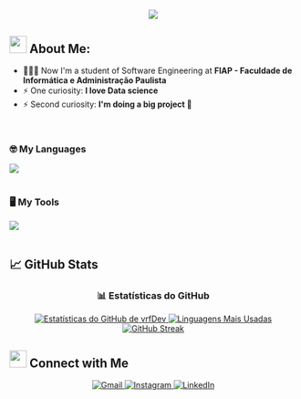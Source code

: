 <h1 align="center">
   <img src="https://readme-typing-svg.herokuapp.com/?font=Righteous&size=35&center=true&vCenter=true&width=500&height=70&duration=4000&color=ff0000&lines=Welcome+There!+👋;+I'm+Vitor+Ramos!" />
</h1>

<!-- Perfil Stats -->
## <img src="https://media.tenor.com/itjFesV8_RUAAAAi/soulja-boy-pepe.gif" width="30"> **About Me:**

- 👨🏻‍💻 Now I'm a student of Software Engineering at **FIAP - Faculdade de Informática e Administração Paulista**
- ⚡ One curiosity: **I love Data science**
- ⚡ Second curiosity: **I'm doing a big project 🤫**

<!-- Languages and Tools -->
<br>

### 🤓 My Languages
<div align="left">
  <img src="https://skillicons.dev/icons?i=git,html,css,js,python,flask,r" />
</div>

<br>

### 🖥️ My Tools
<div align="left">
  <img src="https://skillicons.dev/icons?i=linux,vscode,pycharm,mysql,figma" />
</div>

<br>

<!-- GitHub Stats -->
## 📈 GitHub Stats


<h3 align="center">📊 Estatísticas do GitHub</h3>
<div align="center">
  <a href="https://github.com/anuraghazra/github-readme-stats">
    <img src="https://github-readme-stats.vercel.app/api?username=vrfDev&show_icons=true&include_all_commits=true&count_private=true&title_color=E02C2C&icon_color=E02C2C&text_color=ffffff&bg_color=0d1117&hide_border=true" alt="Estatísticas do GitHub de vrfDev"/>
  </a>
  <a href="https://github.com/anuraghazra/github-readme-stats">
    <img src="https://github-readme-stats.vercel.app/api/top-langs/?username=vrfDev&layout=compact&title_color=E02C2C&text_color=ffffff&bg_color=0d1117&hide_border=true&custom_title=Most%20Used%20Language" alt="Linguagens Mais Usadas"/>
  </a>
  <br>
  <a href="https://git.io/streak-stats">
    <img src="https://streak-stats.demolab.com/?user=vrfDev&background=0d1117&ring=E02C2C&fire=E02C2C&currStreakNum=FFFFFF&sideNums=FFFFFF&currStreakLabel=E02C2C&sideLabels=FFFFFF&dates=FFFFFF" alt="GitHub Streak"/>
  </a>
</div>


<!-- Redes Sociais -->
## <img src="https://media.tenor.com/kaYTu--3q_EAAAAi/pepe-calling.gif" width="30"> **Connect with Me**

<div align="center">
  <a href="mailto:vitramosf@gmail.com">
    <img src="https://img.shields.io/static/v1?label=&message=Gmail&color=0d1117&style=for-the-badge&logo=gmail&logoColor=white&labelColor=E02C2C" alt="Gmail"/>
  </a>
  <a href="https://www.instagram.com/vramosf_06/" target="_blank">
    <img src="https://img.shields.io/static/v1?label=&message=Instagram&color=0d1117&style=for-the-badge&logo=instagram&logoColor=white&labelColor=E02C2C" alt="Instagram"/>
  </a>
  <a href="https://www.linkedin.com/in/vitor-ramos-tech/" target="_blank">
    <img src="https://img.shields.io/static/v1?label=&message=LinkedIn&color=0d1117&style=for-the-badge&logo=linkedin&logoColor=white&labelColor=E02C2C" alt="LinkedIn"/>
  </a>
</div>
